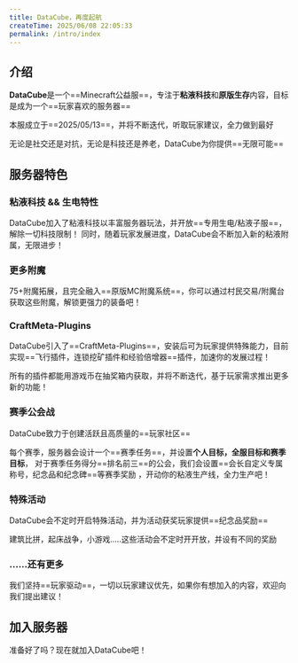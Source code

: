 ```yaml
---
title: DataCube，再度起航
createTime: 2025/06/08 22:05:33
permalink: /intro/index
---
```



## 介绍

**DataCube**是一个==Minecraft公益服==，专注于**粘液科技**和**原版生存**内容，目标是成为一个==玩家喜欢的服务器==

本服成立于==2025/05/13==，并将不断迭代，听取玩家建议，全力做到最好

无论是社交还是对抗，无论是科技还是养老，DataCube为你提供==无限可能==

## 服务器特色

### **粘液科技 && 生电特性**

DataCube加入了粘液科技以丰富服务器玩法，并开放==专用生电/粘液子服==，解除一切科技限制！ 同时，随着玩家发展进度，DataCube会不断加入新的粘液附属，无限进步！

### **更多附魔**

75+附魔拓展，且完全融入==原版MC附魔系统==，你可以通过村民交易/附魔台获取这些附魔，解锁更强力的装备吧！

### **CraftMeta-Plugins**

DataCube引入了==CraftMeta-Plugins==，安装后可为玩家提供特殊能力，目前实现==飞行插件，连锁挖矿插件和经验倍增器==插件，加速你的发展过程！

所有的插件都能用游戏币在抽奖箱内获取，并将不断迭代，基于玩家需求推出更多新的功能！


### **赛季公会战**

DataCube致力于创建活跃且高质量的==玩家社区==

每个赛季，服务器会设计一个==赛季任务==，并设置**个人目标，全服目标和赛季目标**， 对于赛季任务得分==排名前三==的公会，我们会设置==会长自定义专属称号，纪念品和纪念碑==等赛季奖励 ，开动你的粘液生产线，全力生产吧！

### **特殊活动**

DataCube会不定时开启特殊活动，并为活动获奖玩家提供==纪念品奖励==

建筑比拼，起床战争，小游戏.....这些活动会不定时开开放，并设有不同的奖励

### **......还有更多**

我们坚持==玩家驱动==，一切以玩家建议优先，如果你有想加入的内容，欢迎向我们提出建议！

## 加入服务器

准备好了吗？现在就加入DataCube吧！

<LinkCard title="👉进服指南" href="/guide/newbie/joinServer/" description="了解如何加入服务器" />
